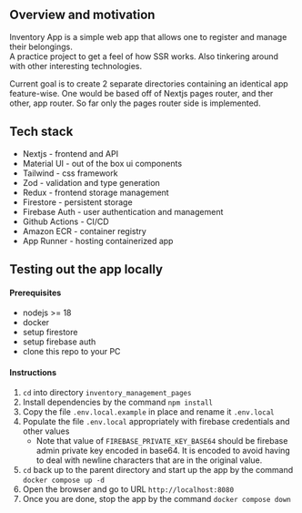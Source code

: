 ## Overview and motivation

Inventory App is a simple web app that allows one to register and manage their belongings.  
A practice project to get a feel of how SSR works. Also tinkering around with other interesting technologies.

Current goal is to create 2 separate directories containing an identical app feature-wise. One would be based off of Nextjs pages router, and ther other, app router. So far only the pages router side is implemented.

## Tech stack

- Nextjs - frontend and API
- Material UI - out of the box ui components
- Tailwind - css framework
- Zod - validation and type generation
- Redux - frontend storage management
- Firestore - persistent storage
- Firebase Auth - user authentication and management
- Github Actions - CI/CD
- Amazon ECR - container registry
- App Runner - hosting containerized app

## Testing out the app locally

#### Prerequisites

- nodejs >= 18
- docker
- setup firestore
- setup firebase auth
- clone this repo to your PC

#### Instructions

1. `cd` into directory `inventory_management_pages`
2. Install dependencies by the command `npm install`
3. Copy the file `.env.local.example` in place and rename it `.env.local`
4. Populate the file `.env.local` appropriately with firebase credentials and other values
   - Note that value of `FIREBASE_PRIVATE_KEY_BASE64` should be firebase admin private key encoded in base64. It is encoded to avoid having to deal with newline characters that are in the original value.
5. `cd` back up to the parent directory and start up the app by the command `docker compose up -d`
6. Open the browser and go to URL `http://localhost:8080`
7. Once you are done, stop the app by the command `docker compose down`
